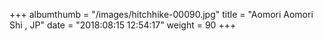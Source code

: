 +++
albumthumb = "/images/hitchhike-00090.jpg"
title = "Aomori Aomori Shi , JP"
date = "2018:08:15 12:54:17"
weight = 90
+++
